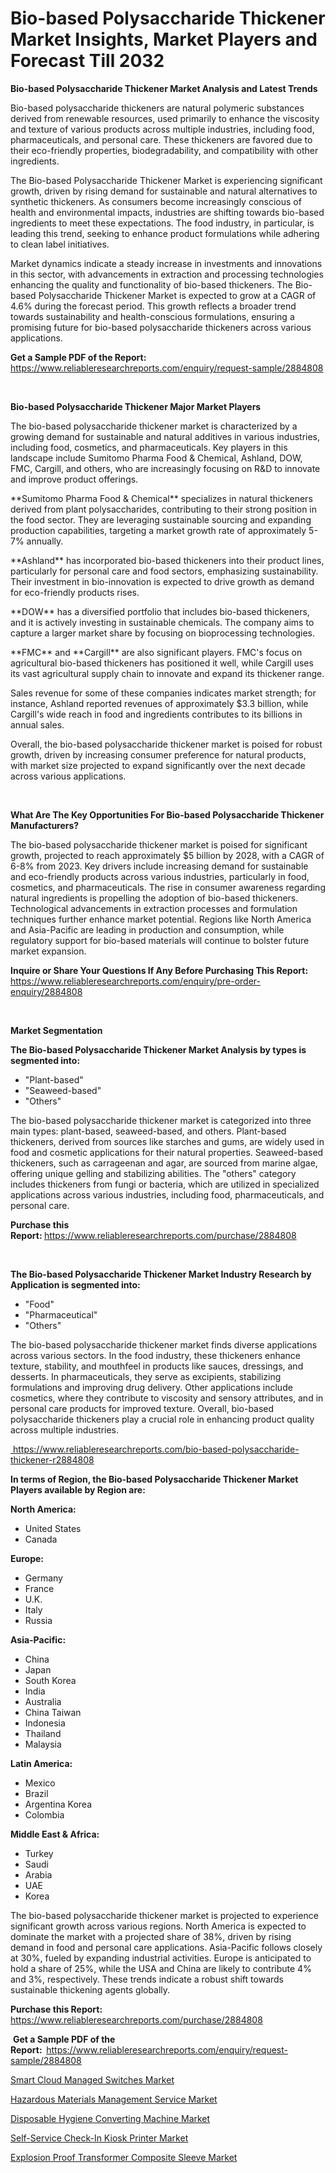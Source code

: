 <p><h1>Bio-based Polysaccharide Thickener Market Insights, Market Players and Forecast Till 2032</h1></p><p><strong>Bio-based Polysaccharide Thickener Market Analysis and Latest Trends</strong></p>
<p><p>Bio-based polysaccharide thickeners are natural polymeric substances derived from renewable resources, used primarily to enhance the viscosity and texture of various products across multiple industries, including food, pharmaceuticals, and personal care. These thickeners are favored due to their eco-friendly properties, biodegradability, and compatibility with other ingredients.</p><p>The Bio-based Polysaccharide Thickener Market is experiencing significant growth, driven by rising demand for sustainable and natural alternatives to synthetic thickeners. As consumers become increasingly conscious of health and environmental impacts, industries are shifting towards bio-based ingredients to meet these expectations. The food industry, in particular, is leading this trend, seeking to enhance product formulations while adhering to clean label initiatives.</p><p>Market dynamics indicate a steady increase in investments and innovations in this sector, with advancements in extraction and processing technologies enhancing the quality and functionality of bio-based thickeners. The Bio-based Polysaccharide Thickener Market is expected to grow at a CAGR of 4.6% during the forecast period. This growth reflects a broader trend towards sustainability and health-conscious formulations, ensuring a promising future for bio-based polysaccharide thickeners across various applications.</p></p>
<p><strong>Get a Sample PDF of the Report:&nbsp;</strong> <a href="https://www.reliableresearchreports.com/enquiry/request-sample/2884808?utm_campaign=11&utm_medium=2&utm_source=Github&utm_content=ia&utm_term=13032025&utm_id=bio-based-polysaccharide-thickener">https://www.reliableresearchreports.com/enquiry/request-sample/2884808</a></p>
<p>&nbsp;</p>
<p><strong>Bio-based Polysaccharide Thickener Major Market Players</strong></p>
<p><p>The bio-based polysaccharide thickener market is characterized by a growing demand for sustainable and natural additives in various industries, including food, cosmetics, and pharmaceuticals. Key players in this landscape include Sumitomo Pharma Food & Chemical, Ashland, DOW, FMC, Cargill, and others, who are increasingly focusing on R&D to innovate and improve product offerings.</p><p>**Sumitomo Pharma Food & Chemical** specializes in natural thickeners derived from plant polysaccharides, contributing to their strong position in the food sector. They are leveraging sustainable sourcing and expanding production capabilities, targeting a market growth rate of approximately 5-7% annually.</p><p>**Ashland** has incorporated bio-based thickeners into their product lines, particularly for personal care and food sectors, emphasizing sustainability. Their investment in bio-innovation is expected to drive growth as demand for eco-friendly products rises.</p><p>**DOW** has a diversified portfolio that includes bio-based thickeners, and it is actively investing in sustainable chemicals. The company aims to capture a larger market share by focusing on bioprocessing technologies.</p><p>**FMC** and **Cargill** are also significant players. FMC's focus on agricultural bio-based thickeners has positioned it well, while Cargill uses its vast agricultural supply chain to innovate and expand its thickener range.</p><p>Sales revenue for some of these companies indicates market strength; for instance, Ashland reported revenues of approximately $3.3 billion, while Cargill's wide reach in food and ingredients contributes to its billions in annual sales.</p><p>Overall, the bio-based polysaccharide thickener market is poised for robust growth, driven by increasing consumer preference for natural products, with market size projected to expand significantly over the next decade across various applications.</p></p>
<p>&nbsp;</p>
<p><strong>What Are The Key Opportunities For Bio-based Polysaccharide Thickener Manufacturers?</strong></p>
<p><p>The bio-based polysaccharide thickener market is poised for significant growth, projected to reach approximately $5 billion by 2028, with a CAGR of 6-8% from 2023. Key drivers include increasing demand for sustainable and eco-friendly products across various industries, particularly in food, cosmetics, and pharmaceuticals. The rise in consumer awareness regarding natural ingredients is propelling the adoption of bio-based thickeners. Technological advancements in extraction processes and formulation techniques further enhance market potential. Regions like North America and Asia-Pacific are leading in production and consumption, while regulatory support for bio-based materials will continue to bolster future market expansion.</p></p>
<p><strong>Inquire or Share Your Questions If Any Before Purchasing This Report:</strong> <a href="https://www.reliableresearchreports.com/enquiry/pre-order-enquiry/2884808?utm_campaign=11&utm_medium=2&utm_source=Github&utm_content=ia&utm_term=13032025&utm_id=bio-based-polysaccharide-thickener">https://www.reliableresearchreports.com/enquiry/pre-order-enquiry/2884808</a></p>
<p>&nbsp;</p>
<p><strong>Market Segmentation</strong></p>
<p><strong>The Bio-based Polysaccharide Thickener Market Analysis by types is segmented into:</strong></p>
<p><ul><li>"Plant-based"</li><li>"Seaweed-based"</li><li>"Others"</li></ul></p>
<p><p>The bio-based polysaccharide thickener market is categorized into three main types: plant-based, seaweed-based, and others. Plant-based thickeners, derived from sources like starches and gums, are widely used in food and cosmetic applications for their natural properties. Seaweed-based thickeners, such as carrageenan and agar, are sourced from marine algae, offering unique gelling and stabilizing abilities. The "others" category includes thickeners from fungi or bacteria, which are utilized in specialized applications across various industries, including food, pharmaceuticals, and personal care.</p></p>
<p><strong>Purchase this Report:&nbsp;</strong><a href="https://www.reliableresearchreports.com/purchase/2884808?utm_campaign=11&utm_medium=2&utm_source=Github&utm_content=ia&utm_term=13032025&utm_id=bio-based-polysaccharide-thickener">https://www.reliableresearchreports.com/purchase/2884808</a></p>
<p>&nbsp;</p>
<p><strong>The Bio-based Polysaccharide Thickener Market Industry Research by Application is segmented into:</strong></p>
<p><ul><li>"Food"</li><li>"Pharmaceutical"</li><li>"Others"</li></ul></p>
<p><p>The bio-based polysaccharide thickener market finds diverse applications across various sectors. In the food industry, these thickeners enhance texture, stability, and mouthfeel in products like sauces, dressings, and desserts. In pharmaceuticals, they serve as excipients, stabilizing formulations and improving drug delivery. Other applications include cosmetics, where they contribute to viscosity and sensory attributes, and in personal care products for improved texture. Overall, bio-based polysaccharide thickeners play a crucial role in enhancing product quality across multiple industries.</p></p>
<p><a href="https://www.reliableresearchreports.com/bio-based-polysaccharide-thickener-r2884808?utm_campaign=11&utm_medium=2&utm_source=Github&utm_content=ia&utm_term=13032025&utm_id=bio-based-polysaccharide-thickener">&nbsp;https://www.reliableresearchreports.com/bio-based-polysaccharide-thickener-r2884808</a></p>
<p><strong>In terms of Region, the Bio-based Polysaccharide Thickener Market Players available by Region are:</strong></p>
<p>
    <p> <strong> North America: </strong>
        <ul>
            <li>United States</li>
            <li>Canada</li>
        </ul>
        </p> 
    <p> <strong> Europe: </strong>
        <ul>
            <li>Germany</li>
            <li>France</li>
            <li>U.K.</li>
            <li>Italy</li>
            <li>Russia</li>
        </ul>
        </p> 
    <p> <strong> Asia-Pacific: </strong>
        <ul>
            <li>China</li>
            <li>Japan</li>
            <li>South Korea</li>
            <li>India</li>
            <li>Australia</li>
            <li>China Taiwan</li>
            <li>Indonesia</li>
            <li>Thailand</li>
            <li>Malaysia</li>
        </ul>
        </p> 
    <p> <strong> Latin America: </strong>
        <ul>
            <li>Mexico</li>
            <li>Brazil</li>
            <li>Argentina Korea</li>
            <li>Colombia</li>
        </ul>
        </p> 
    <p> <strong> Middle East & Africa: </strong>
        <ul>
            <li>Turkey</li>
            <li>Saudi</li>
            <li>Arabia</li>
            <li>UAE</li>
            <li>Korea</li>
        </ul>
    </p>
    </p>
<p><p>The bio-based polysaccharide thickener market is projected to experience significant growth across various regions. North America is expected to dominate the market with a projected share of 38%, driven by rising demand in food and personal care applications. Asia-Pacific follows closely at 30%, fueled by expanding industrial activities. Europe is anticipated to hold a share of 25%, while the USA and China are likely to contribute 4% and 3%, respectively. These trends indicate a robust shift towards sustainable thickening agents globally.</p></p>
<p><strong>Purchase this Report: </strong><a href="https://www.reliableresearchreports.com/purchase/2884808?utm_campaign=11&utm_medium=2&utm_source=Github&utm_content=ia&utm_term=13032025&utm_id=bio-based-polysaccharide-thickener">https://www.reliableresearchreports.com/purchase/2884808</a></p>
<p>&nbsp;<strong>Get a Sample PDF of the Report:&nbsp;&nbsp;</strong><a href="https://www.reliableresearchreports.com/enquiry/request-sample/2884808?utm_campaign=11&utm_medium=2&utm_source=Github&utm_content=ia&utm_term=13032025&utm_id=bio-based-polysaccharide-thickener">https://www.reliableresearchreports.com/enquiry/request-sample/2884808</a></p>
<p><strong></strong></p>
<p><p><a href="https://github.com/ziwersekos/Market-Research-Report-List-1/blob/main/smart-cloud-managed-switches-market.md?utm_campaign=11&utm_medium=2&utm_source=Github&utm_content=ia&utm_term=13032025&utm_id=bio-based-polysaccharide-thickener">Smart Cloud Managed Switches Market</a></p><p><a href="https://github.com/popoialraih3/Market-Research-Report-List-1/blob/main/hazardous-materials-management-service-market.md?utm_campaign=11&utm_medium=2&utm_source=Github&utm_content=ia&utm_term=13032025&utm_id=bio-based-polysaccharide-thickener">Hazardous Materials Management Service Market</a></p><p><a href="https://github.com/lanuskarnajc/Market-Research-Report-List-1/blob/main/disposable-hygiene-converting-machine-market.md?utm_campaign=11&utm_medium=2&utm_source=Github&utm_content=ia&utm_term=13032025&utm_id=bio-based-polysaccharide-thickener">Disposable Hygiene Converting Machine Market</a></p><p><a href="https://github.com/shirlantosx7/Market-Research-Report-List-1/blob/main/self-service-check-in-kiosk-printer-market.md?utm_campaign=11&utm_medium=2&utm_source=Github&utm_content=ia&utm_term=13032025&utm_id=bio-based-polysaccharide-thickener">Self-Service Check-In Kiosk Printer Market</a></p><p><a href="https://github.com/sanokdagada01/Market-Research-Report-List-1/blob/main/explosion-proof-transformer-composite-sleeve-market.md?utm_campaign=11&utm_medium=2&utm_source=Github&utm_content=ia&utm_term=13032025&utm_id=bio-based-polysaccharide-thickener">Explosion Proof Transformer Composite Sleeve Market</a></p></p>